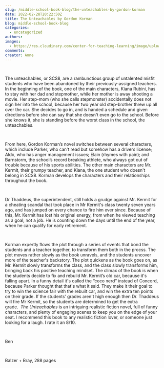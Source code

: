 ```yaml
---
slug: /middle-school-book-blog/the-unteachables-by-gordon-korman
date: 2022-02-28T20:22:50Z
title: The Unteachables by Gordon Korman
blog: middle-school-book-blog
categories:
  - uncategorized
authors:
images:
  - https://res.cloudinary.com/center-for-teaching-learning/image/upload/v1659659177/The-Unteachables-678x1024.jpeg.jpg
comments:
creator: Anne
---
```


<div class="wp-block-image"><figure class="alignleft size-large is-resized"/></div>
<!-- /wp:image --><br /><!-- wp:paragraph -->
<p>The unteachables, or SCS8, are a rambunctious group of untalented misfit students who have been abandoned by their previously-assigned teachers. In the beginning of the book, one of the main characters, Kiana Rubini, has to stay with her dad and stepmother, while her mother is away shooting a movie. Her step-mom (who she calls stepmonster) accidentally does not sign her into the school, because her two year old step-brother threw up all over the car. She decides to go in, and is handed a schedule and given directions before she can say that she doesn't even go to the school. Before she knows it, she is standing before the worst class in the school, the unteachables. </p>
<!-- /wp:paragraph --><br /><!-- wp:paragraph -->
<p>From here, Gordon Korman’s novel switches between several characters, which include Parker, who can't read but somehow has a drivers license; Aldo, who has anger management issues; Elain (rhymes with pain); and Barnstorm, the school’s record breaking athlete, who always got out of trouble because of his sports abilities. The other main characters are Mr. Kermit, their grumpy teacher, and Kiana, the one student who doesn't belong in SCS8. Korman develops the characters and their relationships throughout the book.</p>
<!-- /wp:paragraph --><br /><!-- wp:paragraph -->
<p>Dr Thaddeus, the superintendent, still holds a grudge against Mr. Kermit for a cheating scandal that took place in Mr Kermit's class twenty seven years ago, and has jumped on every chance to fire him ever since. Because of this, Mr. Kermit has lost his original energy, from when he viewed teaching as a goal, not a job. He is counting down the days until the end of the year, when he can qualify for early retirement. </p>
<!-- /wp:paragraph --><br /><!-- wp:paragraph -->
<p>Korman expertly flows the plot through a series of events that bond the students and a teacher together, to transform them both in the procss. The plot moves rather slowly as the book unravels, and the students uncover more of the teacher's backstory. The plot quickens as the book goes on, as Mr. Kermit slowly transforms the class, and the class slowly transforms him, bringing back his positive teaching mindset. The climax of the book is when the students decide to fix and rebuild Mr. Kermit’s old car, because it's falling apart. In a funny detail it's called the “coco nerd” instead of Concord, because Parker thought that that's what it said. They make it their goal to try to win the science fair with the rebuilt car, and win the extra ten points on their grade. If the students' grades aren't high enough then Dr. Thaddeus will fire Mr Kermit, so the students are determined to get the extra grade.  <em>The Unteachables</em> is an intriguing realistic fiction novel, full of funny characters, and plenty of engaging scenes to keep you on the edge of your seat. I recommend this book to any realistic fiction lover, or someone just looking for a laugh. I rate it an 8/10.</p>
<!-- /wp:paragraph --><br /><!-- wp:paragraph -->
<p>Ben</p>
<!-- /wp:paragraph --><br /><!-- wp:paragraph -->
<p>Balzer + Bray, 288 pages</p>
<!-- /wp:paragraph -->
